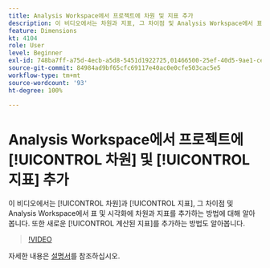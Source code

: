 ```yaml
---
title: Analysis Workspace에서 프로젝트에 차원 및 지표 추가
description: 이 비디오에서는 차원과 지표, 그 차이점 및 Analysis Workspace에서 표 및 시각화에 차원과 지표를 추가하는 방법에 대해 알아봅니다. 또한 새로운 계산된 지표를 추가하는 방법도 알아봅니다.
feature: Dimensions
kt: 4104
role: User
level: Beginner
exl-id: 748ba7ff-a75d-4ecb-a5d8-5451d1922725,01466500-25ef-40d5-9ae1-ce1e0e92b0b5
source-git-commit: 84984ad9bf65cfc69117e40ac0e0cfe503cac5e5
workflow-type: tm+mt
source-wordcount: '93'
ht-degree: 100%

---
```


# Analysis Workspace에서 프로젝트에 [!UICONTROL 차원] 및 [!UICONTROL 지표] 추가

이 비디오에서는 [!UICONTROL 차원]과 [!UICONTROL 지표], 그 차이점 및 Analysis Workspace에서 표 및 시각화에 차원과 지표를 추가하는 방법에 대해 알아봅니다. 또한 새로운 [!UICONTROL 계산된 지표]를 추가하는 방법도 알아봅니다.

>[!VIDEO](https://video.tv.adobe.com/v/30606/?quality=12&learn=on)

자세한 내용은 [설명서](https://experienceleague.adobe.com/docs/analytics/analyze/analysis-workspace/components/analysis-workspace-components.html)를 참조하십시오.
